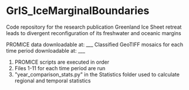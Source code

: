 # GrIS_IceMarginalBoundaries
Code repository for the research publication Greenland Ice Sheet retreat leads to divergent reconfiguration of its freshwater and oceanic margins

PROMICE data downloadable at: ___
Classified GeoTIFF mosaics for each time period downloadable at: ___

1. PROMICE scripts are executed in order
2. Files 1-11 for each time period are run
3. "year_comparison_stats.py" in the Statistics folder used to calculate regional and temporal statistics
